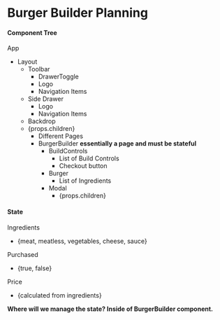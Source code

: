 # Burger Builder Planning

#### Component Tree

App

- Layout
  - Toolbar
    - DrawerToggle
    - Logo
    - Navigation Items
  - Side Drawer
    - Logo
    - Navigation Items
  - Backdrop
  - {props.children}
    - Different Pages
    - BurgerBuilder **essentially a page and must be stateful**
      - BuildControls
        - List of Build Controls
        - Checkout button
      - Burger
        - List of Ingredients
      - Modal
        - {props.children}

#### State

Ingredients

- {meat, meatless, vegetables, cheese, sauce}

Purchased

- {true, false}

Price

- {calculated from ingredients}

**Where will we manage the state? Inside of BurgerBuilder component.**
